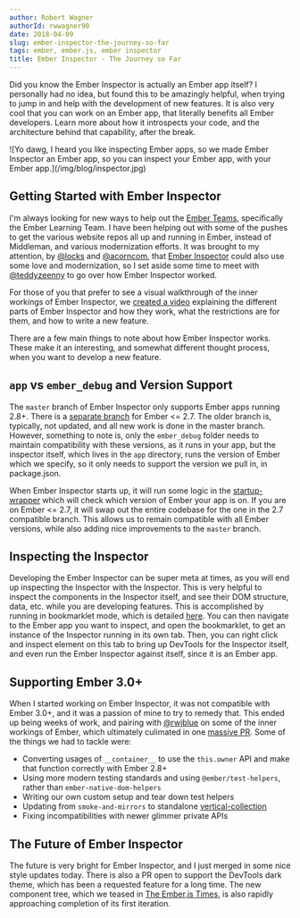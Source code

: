 ```yaml
---
author: Robert Wagner
authorId: rwwagner90
date: 2018-04-09
slug: ember-inspector-the-journey-so-far
tags: ember, ember.js, ember inspector
title: Ember Inspector - The Journey so Far
---
```


Did you know the Ember Inspector is actually an Ember app itself? I personally had no idea, but found this to be amazingly helpful,
when trying to jump in and help with the development of new features. It is also very cool that you can work on an Ember app, that 
literally benefits all Ember developers. Learn more about how it introspects your code, and the architecture behind that capability, 
after the break.

<centered>
![Yo dawg, I heard you like inspecting Ember apps, so we made Ember Inspector an Ember app, so you can inspect your Ember app, with your Ember app.](/img/blog/inspector.jpg)
</centered>

## Getting Started with Ember Inspector

I'm always looking for new ways to help out the [Ember Teams](https://www.emberjs.com/team/), specifically
the Ember Learning Team. I have been helping out with some of the pushes to get the various website repos
all up and running in Ember, instead of Middleman, and various modernization efforts. It was brought to my
attention, by [@locks](https://github.com/locks) and [@acorncom](https://github.com/acorncom), that 
[Ember Inspector](https://github.com/emberjs/ember-inspector) could also use some love and modernization, so
I set aside some time to meet with [@teddyzeenny](https://github.com/teddyzeenny) to go over how Ember Inspector
worked.

For those of you that prefer to see a visual walkthrough of the inner workings of Ember Inspector, we 
[created a video](https://youtu.be/PvsfQrKxl_8) explaining the different parts of Ember Inspector and how they work, 
what the restrictions are for them, and how to write a new feature.

There are a few main things to note about how Ember Inspector works. These make it an interesting, and somewhat different
thought process, when you want to develop a new feature.

## `app` vs `ember_debug` and Version Support

The `master` branch of Ember Inspector only supports Ember apps running 2.8+. 
There is a [separate branch](https://github.com/emberjs/ember-inspector/tree/ember-0.0.0-2.7.0) for Ember <= 2.7.
The older branch is, typically, not updated, and all new work is done in the master branch. However, something to note is,
only the `ember_debug` folder needs to maintain compatibility with these versions, as it runs in your app, but the inspector itself,
which lives in the `app` directory, runs the version of Ember which we specify, so it only needs to support the version we pull in,
in package.json.

When Ember Inspector starts up, it will run some logic in the [startup-wrapper](https://github.com/emberjs/ember-inspector/blob/master/ember_debug/vendor/startup-wrapper.js)
which will check which version of Ember your app is on. If you are on Ember <= 2.7, it will swap out the entire codebase for the one in
the 2.7 compatible branch. This allows us to remain compatible with all Ember versions, while also adding nice improvements to the `master`
branch.

## Inspecting the Inspector

Developing the Ember Inspector can be super meta at times, as you will end up inspecting the Inspector with the Inspector. This is very
helpful to inspect the components in the Inspector itself, and see their DOM structure, data, etc. while you are developing features. 
This is accomplished by running in bookmarklet mode, which is detailed [here](https://github.com/emberjs/ember-inspector#bookmarklet-all-browsers).
You can then navigate to the Ember app you want to inspect, and open the bookmarklet, to get an instance of the Inspector running in its
own tab. Then, you can right click and inspect element on this tab to bring up DevTools for the Inspector itself, and even run the
Ember Inspector against itself, since it is an Ember app.

## Supporting Ember 3.0+

When I started working on Ember Inspector, it was not compatible with Ember 3.0+, and it was a passion of mine
to try to remedy that. This ended up being weeks of work, and pairing with [@rwjblue](https://github.com/rwjblue) 
on some of the inner workings of Ember, which ultimately culimated in one [massive PR](https://github.com/emberjs/ember-inspector/pull/762).
Some of the things we had to tackle were:
  * Converting usages of `__container__` to use the `this.owner` API and make that function correctly with Ember 2.8+
  * Using more modern testing standards and using `@ember/test-helpers`, rather than `ember-native-dom-helpers`
  * Writing our own custom setup and tear down test helpers
  * Updating from `smoke-and-mirrors` to standalone [vertical-collection](https://github.com/html-next/vertical-collection)
  * Fixing incompatibilities with newer glimmer private APIs
  
## The Future of Ember Inspector  

The future is very bright for Ember Inspector, and I just merged in some nice style updates today. There is also a PR open to support 
the DevTools dark theme, which has been a requested feature for a long time. The new component tree, which we teased in
[The Ember.js Times](https://the-emberjs-times.ongoodbits.com/2018/03/30/issue-40), is also rapidly approaching completion of its 
first iteration.
 
